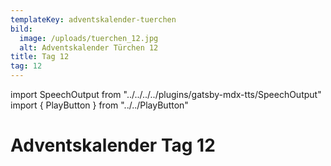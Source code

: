 ```yaml
---
templateKey: adventskalender-tuerchen
bild:
  image: /uploads/tuerchen_12.jpg
  alt: Adventskalender Türchen 12
title: Tag 12
tag: 12
---
```


import SpeechOutput from "../../../../plugins/gatsby-mdx-tts/SpeechOutput"
import { PlayButton } from "../../PlayButton"

<SpeechOutput id="adventskalender-tag-12" customPlayButton={PlayButton}>

# Adventskalender Tag 12

</SpeechOutput>

